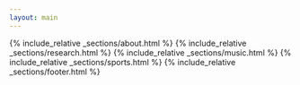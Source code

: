 ```yaml
---
layout: main
---
```


{% include_relative _sections/about.html %}
{% include_relative _sections/research.html %}
{% include_relative _sections/music.html %}
{% include_relative _sections/sports.html %}
{% include_relative _sections/footer.html %}
